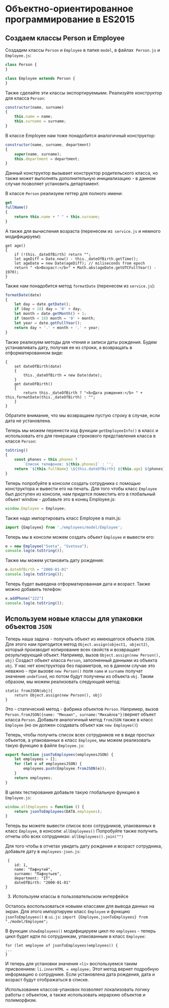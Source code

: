 # Объектно-ориентированное программирование в ES2015

## Создаем классы Person и Employee

Создадим классы `Person` и `Employee` в папке `model`, в файлах` Person.js` и `Employee.js`:

```js
class Person {
}

class Employee extends Person {
}
```

Также сделайте эти классы экспортируемыми. Реализуйте конструктор для класса `Person`:

```js
constructor(name, surname)
{
    this.name = name;
    this.surname = surname;
}
`````

В классе Employee нам тоже понадобится аналогичный конструктор:

```js
constructor(name, surname, department)
{
    super(name, surname);
    this.department = department;
}
```

Данный конструктор вызывает конструктор родительского класса, но также может выполнять дополнительную инициализацию - в
данном случае позволяет установить департамент.

В классе `Person` реализуем геттер для полного имени:

```js
get
fullName()
{
    return this.name + " " + this.surname;
}
```

А также для вычисления возраста (перенесем из` service.js` и немного модифицируем):

```
get age()
{
    if (!this._dateOfBirth) return "";
    let ageDiff = Date.now() - this._dateOfBirth.getTime();
    let ageDate = new Date(ageDiff); // miliseconds from epoch
    return " <b>Возраст:</b>" + Math.abs(ageDate.getUTCFullYear() - 1970);
}
```

Также нам понадобится метод `formatDate` (перенесем из `service.js`):

```js
formatDate(date)
{
    let day = date.getDate();
    if (day < 10) day = '0' + day;
    let month = date.getMonth() + 1;
    if (month < 10) month = '0' + month;
    let year = date.getFullYear();
    return day + '.' + month + '.' + year;
}
```

Также реализуем методы для чтения и записи даты рождения. Будем устанавливать дату, получая ее из строки, а возвращать в
отформатированном виде:

```
{
    set dateOfBirth(date)
    {
        this._dateOfBirth = new Date(date);
    }
    get dateOfBirth()
    {
        return this._dateOfBirth ? "<b>Дата рождения:</b> " + this.formatDate(this._dateOfBirth) : "";
    }
}
```

Обратите внимание, что мы возвращаем пустую строку в случае, если дата не установлена.

Теперь мы можем перенести код функции `getEmployeeInfo()` в класс и использовать его для генерации строкового
представления класса в классе `Person`:

```js
toString()
{
    const phones = this.phones ?
        `Список телефонов: ${this.phones}` : '';
    return `${this.fullName} \${this.dateOfBirth} ${this.age} ${phones}`;
}

```

Теперь попробуйте в консоли создать сотрудника с помощью конструктора и вывести его на печать. Для того чтобы
класс `Employee` был доступен из консоли, нам придется поместить его в глобальный объект window - добавьте это в конец
Employee.js:

```js
window.Employee = Employee;
```

Также надо импортировать класс Employee в main.js:

```js
import {Employee} from './employees/model/Employee';
```

Теперь мы в консоли можем создать объект `Employee` и вывести его:

```js
e = new Employee("Sveta", "Svetova");
console.log(e.toString());
```

Также мы можем установить дату рождения:

```js
e.dateOfBirth = "2000-01-01"
console.log(e.toString());
```

Теперь будет выведена отформатированная дата и возраст. Также можно добавить телефон:

```js
e.addPhone("222")
console.log(e.toString());

```

## Используем новые классы для упаковки объектов `JSON`

Теперь наша задача - получать объект из имеющегося объекта `JSON`. Для этого нам пригодится
метод `Object.assign(object1, object2)`, который производит копирование всех свойств и возвращает результирующий объект.
Например, вызов
`Object.assign(new Person(), obj)`
Создаст объект класса `Person`, заполненный данными из объекта `obj`. У нас нет конструктора без параметров, но в данном
случае это неважно - при вызове `new Person()` поля `name` и `surname` получат значение `undefined`, но потом будут
получены из объекта `obj`. Таким образом, мы можем реализовать следующий метод:

```
static fromJSON(obj){
    return Object.assign(new Person(), obj)
}
```

Это - статический метод - фабрика объектов `Person`. Например,
вызов `Person.fromJSON({name: "Михаил", surname:"Михайлов"})`вернет объект класса `Person`. Добавьте аналогичный
метод `fromJSON` также в класс `Employee` (но он должен создавать объект как `new Employee()`)

Теперь, чтобы получить список всех сотрудников не в виде простых объектов, а упакованных в класс `Employee`, мы можем
реализовать такую функцию в файле `Employee.js`:

```js
export function jsonToEmployees(employeesJSON) {
    let employees = [];
    for (let e of employeesJSON) {
        employees.push(Employee.fromJSON(e));
    }
    return employees;
}
```

В целях тестирования добавьте такую глобальную функцию в `Employee.js`:

```js
window.allEmployees = function () {
    return jsonToEmployees(DATA.employees);
}
```

Теперь вы можете вывести список всех сотрудников, упакованных в класс `Employee`, в консоли:
`allEmployees()`
Попробуйте также получить отчеты обо всех сотрудниках:
`allEmployees().join("")`

Для того чтобы в отчетах увидеть дату рождения и возраст сотрудника, добавьте дату в `employees-json.js`:

```
 {
    id: 1,
    name: "Пафнутий",
    surname: "Пафнутьев",
    department: "IT",
    dateOfBirth: "2000-01-01"
}
```

3) Используем классы в пользовательском интерфейсе

Осталось воспользоваться новыми классами для вывода данных на экран. Для этого импортируем класс `Employee` и
функцию `jsonToEmployees()` в `ui.js`:
`import {Employee,jsonToEmployees} from "./model/Employee";`

В функции `showEmployees()` модифицируем цикл по `employees` - теперь цикл будет идти по сотрудникам, упакованным в
класс `Employee`:
```
for (let employee of jsonToEmployees(employees)) {
...
}
```

И теперь для установки значения `<li>` воспользуемся таким присвоением:
`li.innerHTML = employee;`
Этот метод вернет подробную информацию о сотруднике. Если установлена дата рождения, дата и возраст будут отображаться в
списке.

Использование классов-упаковок позволяет локализовать логику работы с объектом, а также использовать иерархию объектов и
полиморфизм.

